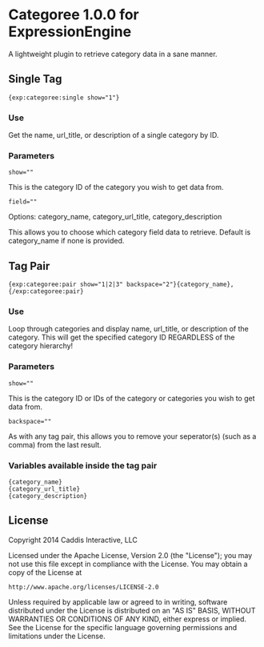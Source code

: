 # Categoree 1.0.0 for ExpressionEngine

A lightweight plugin to retrieve category data in a sane manner.

## Single Tag

	{exp:categoree:single show="1"}

### Use

Get the name, url_title, or description of a single category by ID.

### Parameters

	show=""

This is the category ID of the category you wish to get data from.

	field=""

Options: category_name, category_url_title, category_description

This allows you to choose which category field data to retrieve. Default is category_name if none is provided.

## Tag Pair

	{exp:categoree:pair show="1|2|3" backspace="2"}{category_name}, {/exp:categoree:pair}

### Use

Loop through categories and display name, url_title, or description of the category. This will get the specified category ID REGARDLESS of the category hierarchy!

### Parameters

	show=""

This is the category ID or IDs of the category or categories you wish to get data from.

	backspace=""

As with any tag pair, this allows you to remove your seperator(s) (such as a comma) from the last result.

### Variables available inside the tag pair

	{category_name}
	{category_url_title}
	{category_description}

## License

Copyright 2014 Caddis Interactive, LLC

Licensed under the Apache License, Version 2.0 (the "License");
you may not use this file except in compliance with the License.
You may obtain a copy of the License at

	http://www.apache.org/licenses/LICENSE-2.0

Unless required by applicable law or agreed to in writing, software
distributed under the License is distributed on an "AS IS" BASIS,
WITHOUT WARRANTIES OR CONDITIONS OF ANY KIND, either express or implied.
See the License for the specific language governing permissions and
limitations under the License.